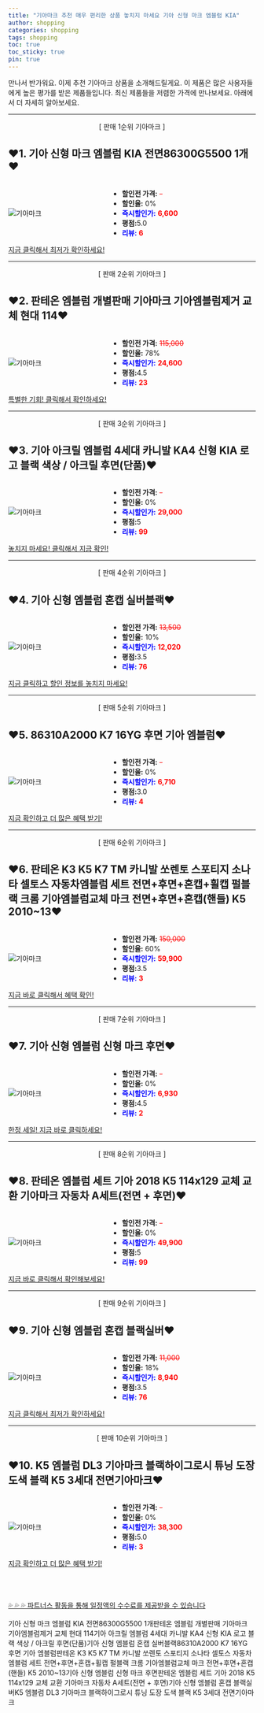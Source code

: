 ```yaml
---
title: "기아마크 추천 매우 편리한 상품 놓치지 마세요 기아 신형 마크 엠블럼 KIA"
author: shopping
categories: shopping
tags: shopping
toc: true
toc_sticky: true
pin: true
---
```

만나서 반가워요. 이제 추천 기아마크 상품을 소개해드릴게요. 이 제품은 많은 사용자들에게 높은 평가를 받은 제품들입니다. 최신 제품들을 저렴한 가격에 만나보세요. 아래에서 더 자세히 알아보세요.

---
<p class="toplist" style="margin: 0 auto; display: block; width: fit-content;">[ 판매 1순위 기아마크 ]</p>

<h2><strong>❤️1. 기아 신형 마크 엠블럼 KIA 전면86300G5500 1개❤️</strong></h2>

<div style="display: flex; align-items: center;">
    <div style="flex: 0.4;">
        <img src="https://thumbnail8.coupangcdn.com/thumbnails/remote/230x230ex/image/vendor_inventory/f5f8/a8a27118b3b8bde32bf6e7d59da13fc34744aa2bb9766b9d4c96eeb24149.png" alt="기아마크" style="max-width: 100%;">
    </div>
    <div style="flex: 0.6; margin-left: 10px;">
        <ul>
            <li><strong>할인전 가격:</strong> <del style="color: red;">-</del></li>
            <li><strong>할인율:</strong> 0%</li>
            <li><span style='color:blue'><strong>즉시할인가:</strong></span> <span style='color:red'><strong>6,600</strong></span></li>
            <li><strong>평점:</strong>5.0</li>
            <li><span style='color:blue'><strong>리뷰:</strong></span> <span style='color:red'><strong>6</strong></span></li>
        </ul>
    </div>
</div>
<div class="center">
    <a href="https://selin100587001.github.io?lptag=AF9450613&subid=githubio&pageKey=5982334058&traceid=V0-153&itemId=10776629370&vendorItemId=78057101127" class="myButton">
        지금 클릭해서 최저가 확인하세요!
    </a>
</div>


---
<p class="toplist" style="margin: 0 auto; display: block; width: fit-content;">[ 판매 2순위 기아마크 ]</p>

<h2><strong>❤️2. 판테온 엠블럼 개별판매 기아마크 기아엠블럼제거 교체 현대 114❤️</strong></h2>

<div style="display: flex; align-items: center;">
    <div style="flex: 0.4;">
        <img src="https://thumbnail10.coupangcdn.com/thumbnails/remote/230x230ex/image/vendor_inventory/be80/952096940e2301b29a1ecf5640f9fdf936157fbaa792f85d6b94a0257767.jpg" alt="기아마크" style="max-width: 100%;">
    </div>
    <div style="flex: 0.6; margin-left: 10px;">
        <ul>
            <li><strong>할인전 가격:</strong> <del style="color: red;">115,000</del></li>
            <li><strong>할인율:</strong> 78%</li>
            <li><span style='color:blue'><strong>즉시할인가:</strong></span> <span style='color:red'><strong>24,600</strong></span></li>
            <li><strong>평점:</strong>4.5</li>
            <li><span style='color:blue'><strong>리뷰:</strong></span> <span style='color:red'><strong>23</strong></span></li>
        </ul>
    </div>
</div>
<div class="center">
    <a href="https://selin100587001.github.io?lptag=AF9450613&subid=githubio&pageKey=1395630771&traceid=V0-153&itemId=2430988724&vendorItemId=70424939351" class="myButton">
        특별한 기회! 클릭해서 확인하세요!
    </a>
</div>


---
<p class="toplist" style="margin: 0 auto; display: block; width: fit-content;">[ 판매 3순위 기아마크 ]</p>

<h2><strong>❤️3. 기아 아크릴 엠블럼 4세대 카니발 KA4 신형 KIA 로고 블랙 색상 / 아크릴 후면(단품)❤️</strong></h2>

<div style="display: flex; align-items: center;">
    <div style="flex: 0.4;">
        <img src="https://thumbnail6.coupangcdn.com/thumbnails/remote/230x230ex/image/vendor_inventory/6bab/9b971a5d1fb54e9caf0f76633faa96d5240630a00630ae0d6feb365e74a3.jpg" alt="기아마크" style="max-width: 100%;">
    </div>
    <div style="flex: 0.6; margin-left: 10px;">
        <ul>
            <li><strong>할인전 가격:</strong> <del style="color: red;">-</del></li>
            <li><strong>할인율:</strong> 0%</li>
            <li><span style='color:blue'><strong>즉시할인가:</strong></span> <span style='color:red'><strong>29,000</strong></span></li>
            <li><strong>평점:</strong>5</li>
            <li><span style='color:blue'><strong>리뷰:</strong></span> <span style='color:red'><strong>99</strong></span></li>
        </ul>
    </div>
</div>
<div class="center">
    <a href="https://selin100587001.github.io?lptag=AF9450613&subid=githubio&pageKey=6070363647&traceid=V0-153&itemId=11204201039&vendorItemId=78481870352" class="myButton">
        놓치지 마세요! 클릭해서 지금 확인!
    </a>
</div>


---
<p class="toplist" style="margin: 0 auto; display: block; width: fit-content;">[ 판매 4순위 기아마크 ]</p>

<h2><strong>❤️4. 기아 신형 엠블럼 혼캡 실버블랙❤️</strong></h2>

<div style="display: flex; align-items: center;">
    <div style="flex: 0.4;">
        <img src="https://thumbnail6.coupangcdn.com/thumbnails/remote/230x230ex/image/vendor_inventory/169f/1b9a1ab0b6756e3c6ec8d5534e92e2249f799c1f5e611c3ec404bc26c41f.jpg" alt="기아마크" style="max-width: 100%;">
    </div>
    <div style="flex: 0.6; margin-left: 10px;">
        <ul>
            <li><strong>할인전 가격:</strong> <del style="color: red;">13,500</del></li>
            <li><strong>할인율:</strong> 10%</li>
            <li><span style='color:blue'><strong>즉시할인가:</strong></span> <span style='color:red'><strong>12,020</strong></span></li>
            <li><strong>평점:</strong>3.5</li>
            <li><span style='color:blue'><strong>리뷰:</strong></span> <span style='color:red'><strong>76</strong></span></li>
        </ul>
    </div>
</div>
<div class="center">
    <a href="https://selin100587001.github.io?lptag=AF9450613&subid=githubio&pageKey=5227023767&traceid=V0-153&itemId=7348109223&vendorItemId=82558789574" class="myButton">
        지금 클릭하고 할인 정보를 놓치지 마세요!
    </a>
</div>


---
<p class="toplist" style="margin: 0 auto; display: block; width: fit-content;">[ 판매 5순위 기아마크 ]</p>

<h2><strong>❤️5. 86310A2000 K7 16YG 후면 기아 엠블럼❤️</strong></h2>

<div style="display: flex; align-items: center;">
    <div style="flex: 0.4;">
        <img src="https://thumbnail10.coupangcdn.com/thumbnails/remote/230x230ex/image/vendor_inventory/998d/a029572ff204b0fda1875ded66d4788c9f6c9c487a32af4df17cfcf39f3f.png" alt="기아마크" style="max-width: 100%;">
    </div>
    <div style="flex: 0.6; margin-left: 10px;">
        <ul>
            <li><strong>할인전 가격:</strong> <del style="color: red;">-</del></li>
            <li><strong>할인율:</strong> 0%</li>
            <li><span style='color:blue'><strong>즉시할인가:</strong></span> <span style='color:red'><strong>6,710</strong></span></li>
            <li><strong>평점:</strong>3.0</li>
            <li><span style='color:blue'><strong>리뷰:</strong></span> <span style='color:red'><strong>4</strong></span></li>
        </ul>
    </div>
</div>
<div class="center">
    <a href="https://selin100587001.github.io?lptag=AF9450613&subid=githubio&pageKey=7400946399&traceid=V0-153&itemId=19155805742&vendorItemId=86274632794" class="myButton">
        지금 확인하고 더 많은 혜택 받기!
    </a>
</div>


---
<p class="toplist" style="margin: 0 auto; display: block; width: fit-content;">[ 판매 6순위 기아마크 ]</p>

<h2><strong>❤️6. 판테온 K3 K5 K7 TM 카니발 쏘렌토 스포티지 소나타 셀토스 자동차엠블럼 세트 전면+후면+혼캡+휠캡 펄블랙 크롬 기아엠블럼교체 마크 전면+후면+혼캡(핸들) K5 2010~13❤️</strong></h2>

<div style="display: flex; align-items: center;">
    <div style="flex: 0.4;">
        <img src="https://thumbnail8.coupangcdn.com/thumbnails/remote/230x230ex/image/vendor_inventory/19dd/7d8e12763b8bab4223c57353b4e61f9ca7d67f02d0226d2875ffbf905336.jpg" alt="기아마크" style="max-width: 100%;">
    </div>
    <div style="flex: 0.6; margin-left: 10px;">
        <ul>
            <li><strong>할인전 가격:</strong> <del style="color: red;">150,000</del></li>
            <li><strong>할인율:</strong> 60%</li>
            <li><span style='color:blue'><strong>즉시할인가:</strong></span> <span style='color:red'><strong>59,900</strong></span></li>
            <li><strong>평점:</strong>3.5</li>
            <li><span style='color:blue'><strong>리뷰:</strong></span> <span style='color:red'><strong>3</strong></span></li>
        </ul>
    </div>
</div>
<div class="center">
    <a href="https://selin100587001.github.io?lptag=AF9450613&subid=githubio&pageKey=1418150790&traceid=V0-153&itemId=2455490233&vendorItemId=70449047068" class="myButton">
        지금 바로 클릭해서 혜택 확인!
    </a>
</div>


---
<p class="toplist" style="margin: 0 auto; display: block; width: fit-content;">[ 판매 7순위 기아마크 ]</p>

<h2><strong>❤️7. 기아 신형 엠블럼 신형 마크 후면❤️</strong></h2>

<div style="display: flex; align-items: center;">
    <div style="flex: 0.4;">
        <img src="https://thumbnail6.coupangcdn.com/thumbnails/remote/230x230ex/image/vendor_inventory/b917/2ca1f8750a37d1a905135466d5d134556b5b2971613f49da20db517bb184.jpeg" alt="기아마크" style="max-width: 100%;">
    </div>
    <div style="flex: 0.6; margin-left: 10px;">
        <ul>
            <li><strong>할인전 가격:</strong> <del style="color: red;">-</del></li>
            <li><strong>할인율:</strong> 0%</li>
            <li><span style='color:blue'><strong>즉시할인가:</strong></span> <span style='color:red'><strong>6,930</strong></span></li>
            <li><strong>평점:</strong>4.5</li>
            <li><span style='color:blue'><strong>리뷰:</strong></span> <span style='color:red'><strong>2</strong></span></li>
        </ul>
    </div>
</div>
<div class="center">
    <a href="https://selin100587001.github.io?lptag=AF9450613&subid=githubio&pageKey=5982355988&traceid=V0-153&itemId=10776726846&vendorItemId=78057199471" class="myButton">
        한정 세일! 지금 바로 클릭하세요!
    </a>
</div>


---
<p class="toplist" style="margin: 0 auto; display: block; width: fit-content;">[ 판매 8순위 기아마크 ]</p>

<h2><strong>❤️8. 판테온 엠블럼 세트 기아 2018 K5 114x129 교체 교환 기아마크 자동차 A세트(전면 + 후면)❤️</strong></h2>

<div style="display: flex; align-items: center;">
    <div style="flex: 0.4;">
        <img src="https://thumbnail8.coupangcdn.com/thumbnails/remote/230x230ex/image/vendor_inventory/cc5c/68158c2690996284922e44f7685314f79856b438c4489383379a0dea4b27.jpg" alt="기아마크" style="max-width: 100%;">
    </div>
    <div style="flex: 0.6; margin-left: 10px;">
        <ul>
            <li><strong>할인전 가격:</strong> <del style="color: red;">-</del></li>
            <li><strong>할인율:</strong> 0%</li>
            <li><span style='color:blue'><strong>즉시할인가:</strong></span> <span style='color:red'><strong>49,900</strong></span></li>
            <li><strong>평점:</strong>5</li>
            <li><span style='color:blue'><strong>리뷰:</strong></span> <span style='color:red'><strong>99</strong></span></li>
        </ul>
    </div>
</div>
<div class="center">
    <a href="https://selin100587001.github.io?lptag=AF9450613&subid=githubio&pageKey=1073369614&traceid=V0-153&itemId=2022490318&vendorItemId=70022153806" class="myButton">
        지금 바로 클릭해서 확인해보세요!
    </a>
</div>


---
<p class="toplist" style="margin: 0 auto; display: block; width: fit-content;">[ 판매 9순위 기아마크 ]</p>

<h2><strong>❤️9. 기아 신형 엠블럼 혼캡 블랙실버❤️</strong></h2>

<div style="display: flex; align-items: center;">
    <div style="flex: 0.4;">
        <img src="https://thumbnail10.coupangcdn.com/thumbnails/remote/230x230ex/image/vendor_inventory/4bd4/886d98570e0dab9ece260a27fe9cc77c5eda0e069c15f0cbd7c47ab1c102.jpg" alt="기아마크" style="max-width: 100%;">
    </div>
    <div style="flex: 0.6; margin-left: 10px;">
        <ul>
            <li><strong>할인전 가격:</strong> <del style="color: red;">11,000</del></li>
            <li><strong>할인율:</strong> 18%</li>
            <li><span style='color:blue'><strong>즉시할인가:</strong></span> <span style='color:red'><strong>8,940</strong></span></li>
            <li><strong>평점:</strong>3.5</li>
            <li><span style='color:blue'><strong>리뷰:</strong></span> <span style='color:red'><strong>76</strong></span></li>
        </ul>
    </div>
</div>
<div class="center">
    <a href="https://selin100587001.github.io?lptag=AF9450613&subid=githubio&pageKey=5227023767&traceid=V0-153&itemId=7348109218&vendorItemId=82558789606" class="myButton">
        지금 클릭해서 최저가 확인하세요!
    </a>
</div>


---
<p class="toplist" style="margin: 0 auto; display: block; width: fit-content;">[ 판매 10순위 기아마크 ]</p>

<h2><strong>❤️10. K5 엠블럼 DL3 기아마크 블랙하이그로시 튜닝 도장 도색 블랙 K5 3세대 전면기아마크❤️</strong></h2>

<div style="display: flex; align-items: center;">
    <div style="flex: 0.4;">
        <img src="https://thumbnail6.coupangcdn.com/thumbnails/remote/230x230ex/image/vendor_inventory/5721/8e45339976c21a013535f702cf3dd4574a6634d8042a6b6db030146f9fe8.jpg" alt="기아마크" style="max-width: 100%;">
    </div>
    <div style="flex: 0.6; margin-left: 10px;">
        <ul>
            <li><strong>할인전 가격:</strong> <del style="color: red;">-</del></li>
            <li><strong>할인율:</strong> 0%</li>
            <li><span style='color:blue'><strong>즉시할인가:</strong></span> <span style='color:red'><strong>38,300</strong></span></li>
            <li><strong>평점:</strong>5.0</li>
            <li><span style='color:blue'><strong>리뷰:</strong></span> <span style='color:red'><strong>3</strong></span></li>
        </ul>
    </div>
</div>
<div class="center">
    <a href="https://selin100587001.github.io?lptag=AF9450613&subid=githubio&pageKey=7444408121&traceid=V0-153&itemId=19366102382&vendorItemId=86479026910" class="myButton">
        지금 확인하고 더 많은 혜택 받기!
    </a>
</div>

<br><br><br>[💦 💦 💦 파트너스 활동을 통해 일정액의 수수료를 제공받을 수 있습니다](https://link.coupang.com/a/bcpT2c)<br><br>기아 신형 마크 엠블럼 KIA 전면86300G5500 1개판테온 엠블럼 개별판매 기아마크 기아엠블럼제거 교체 현대 114기아 아크릴 엠블럼 4세대 카니발 KA4 신형 KIA 로고 블랙 색상 / 아크릴 후면(단품)기아 신형 엠블럼 혼캡 실버블랙86310A2000 K7 16YG 후면 기아 엠블럼판테온 K3 K5 K7 TM 카니발 쏘렌토 스포티지 소나타 셀토스 자동차엠블럼 세트 전면+후면+혼캡+휠캡 펄블랙 크롬 기아엠블럼교체 마크 전면+후면+혼캡(핸들) K5 2010~13기아 신형 엠블럼 신형 마크 후면판테온 엠블럼 세트 기아 2018 K5 114x129 교체 교환 기아마크 자동차 A세트(전면 + 후면)기아 신형 엠블럼 혼캡 블랙실버K5 엠블럼 DL3 기아마크 블랙하이그로시 튜닝 도장 도색 블랙 K5 3세대 전면기아마크